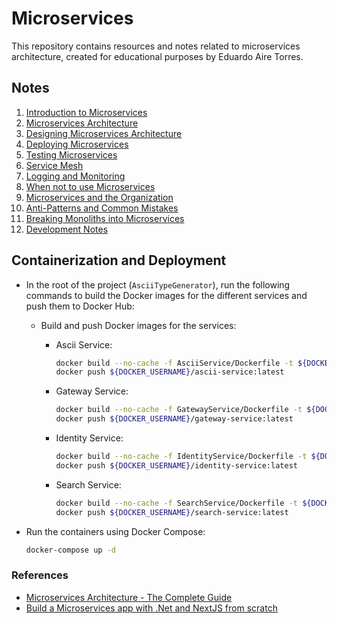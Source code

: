 # Microservices

This repository contains resources and notes related to microservices architecture, created for educational purposes by Eduardo Aire Torres.

## Notes

1. [Introduction to Microservices](./_notes/01-introduction-to-microservices.md)
2. [Microservices Architecture](./_notes/02-microservices-architecture.md)
3. [Designing Microservices Architecture](./_notes/03-designing-microservices-architecture.md)
4. [Deploying Microservices](./_notes/04-deploying-microservices.md)
5. [Testing Microservices](./_notes/05-testing-microservices.md)
6. [Service Mesh](./_notes/06-service-mesh.md)
7. [Logging and Monitoring](./_notes/07-logging-and-monitoring.md)
8. [When not to use Microservices](./_notes/08-when-not-to-use-microservices.md)
9. [Microservices and the Organization](./_notes/09-microservices-and-the-organization.md)
10. [Anti-Patterns and Common Mistakes](./_notes/10-anti-patterns-and-common-mistakes.md)
11. [Breaking Monoliths into Microservices](./_notes/11-breaking-monoliths-into-microservices.md)
12. [Development Notes](./_notes/12-development-notes.md)

## Containerization and Deployment

- In the root of the project (`AsciiTypeGenerator`), run the following commands to build the Docker images for the different services and push them to Docker Hub:

  - Build and push Docker images for the services:

    - Ascii Service:

      ```bash
      docker build --no-cache -f AsciiService/Dockerfile -t ${DOCKER_USERNAME}/ascii-service:latest .
      docker push ${DOCKER_USERNAME}/ascii-service:latest
      ```

    - Gateway Service:

      ```bash
      docker build --no-cache -f GatewayService/Dockerfile -t ${DOCKER_USERNAME}/gateway-service:latest .
      docker push ${DOCKER_USERNAME}/gateway-service:latest
      ```

    - Identity Service:

      ```bash
      docker build --no-cache -f IdentityService/Dockerfile -t ${DOCKER_USERNAME}/identity-service:latest .
      docker push ${DOCKER_USERNAME}/identity-service:latest
      ```

    - Search Service:
      ```bash
      docker build --no-cache -f SearchService/Dockerfile -t ${DOCKER_USERNAME}/search-service:latest .
      docker push ${DOCKER_USERNAME}/search-service:latest
      ```

- Run the containers using Docker Compose:
  ```bash
  docker-compose up -d
  ```

### References

- [Microservices Architecture - The Complete Guide](https://www.udemy.com/course/microservices-architecture-the-complete-guide/)
- [Build a Microservices app with .Net and NextJS from scratch](https://www.udemy.com/course/build-a-microservices-app-with-dotnet-and-nextjs-from-scratch/)
